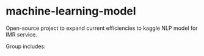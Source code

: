 # machine-learning-model

Open-source project to expand current efficiencies to kaggle NLP model for IMR service. 

Group includes: 

